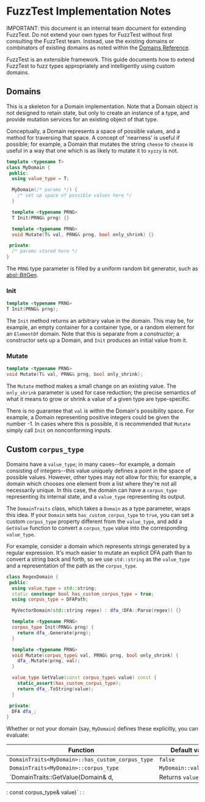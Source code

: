 # FuzzTest Implementation Notes

IMPORTANT: this document is an internal team document for extending
FuzzTest. Do not extend your own types for FuzzTest without first
consulting the
FuzzTest team.
Instead, use the existing domains or combinators of existing domains as noted
within the [Domains Reference](../domains-reference.md).

FuzzTest is an extensible framework. This guide documents how to extend
FuzzTest to fuzz types appropriately and intelligently using custom
domains.

## Domains

This is a skeleton for a Domain implementation. Note that a Domain object is not
designed to retain state, but only to create an instance of a type, and provide
mutation services for an existing object of that type.

Conceptually, a Domain represents a space of possible values, and a method for
traversing that space. A concept of 'nearness' is useful if possible; for
example, a Domain that mutates the string `cheese` to `chease` is useful in a
way that one which is as likely to mutate it to `xyzzy` is not.

```c++
template <typename T>
class MyDomain {
 public:
  using value_type = T;

  MyDomain(/* params */) {
    /* set up space of possible values here */
  }

  template <typename PRNG>
  T Init(PRNG& prng) {}

  template <typename PRNG>
  void Mutate(T& val, PRNG& prng, bool only_shrink) {}

 private:
  /* params stored here */
}
```

The `PRNG` type parameter is filled by a uniform random bit generator, such as
[absl::BitGen](https://abseil.io/docs/cpp/guides/random).

### Init

```c++
template <typename PRNG>
T Init(PRNG& prng);
```

The `Init` method returns an arbitrary value in the domain. This may be, for
example, an empty container for a container type, or a random element for an
`ElementOf` domain. Note that this is separate from a *constructor*; a
constructor sets up a Domain, and `Init` produces an initial value from it.

### Mutate

```c++
template <typename PRNG>
void Mutate(T& val, PRNG& prng, bool only_shrink);
```

The `Mutate` method makes a small change on an existing value. The `only_shrink`
parameter is used for case reduction; the precise semantics of what it means to
grow or shrink a value of a given type are type-specific.

There is no guarantee that `val` is within the Domain's possibility space. For
example, a Domain representing positive integers could be given the number -1.
In cases where this is possible, it is recommended that `Mutate` simply call
`Init` on nonconforming inputs.

## Custom `corpus_type`

Domains have a `value_type`; in many cases--for example, a domain consisting of
integers--this value uniquely defines a point in the space of possible values.
However, other types may not allow for this; for example, a domain which chooses
one element from a list where they're not all necessarily unique. In this case,
the domain can have a `corpus_type` representing its internal state, and a
`value_type` representing its output.

The `DomainTraits` class, which takes a `Domain` as a type parameter, wraps this
idea. If your `Domain` sets `has_custom_corpus_type` to `true`, you can set a
custom `corpus_type` property different from the `value_type`, and add a
`GetValue` function to convert a `corpus_type` value into the corresponding
`value_type`.

For example, consider a domain which represents strings generated by a regular
expression. It's much easier to mutate an explicit DFA path than to convert a
string back and forth, so we use `std::string` as the `value_type` and a
representation of the path as the `corpus_type`.

```c++
class RegexDomain {
 public:
  using value_type = std::string;
  static constexpr bool has_custom_corpus_type = true;
  using corpus_type = DFAPath;

  MyVectorDomain(std::string regex) : dfa_(DFA::Parse(regex)) {}

  template <typename PRNG>
  corpus_type Init(PRNG& prng) {
    return dfa_.Generate(prng);
  }

  template <typename PRNG>
  void Mutate(corpus_type& val, PRNG& prng, bool only_shrink) {
    dfa_.Mutate(prng, val);
  }

  value_type GetValue(const corpus_type& value) const {
    static_assert(has_custom_corpus_type);
    return dfa_.ToString(value);
  }

 private:
  DFA dfa_;
}
```

Whether or not your domain (say, `MyDomain`) defines these explicitly, you can
evaluate:

| Function                                         | Default value          |
| ------------------------------------------------ | ---------------------- |
| `DomainTraits<MyDomain>::has_custom_corpus_type` | `false`                |
| `DomainTraits<MyDomain>::corpus_type`            | `MyDomain::value_type` |
| `DomainTraits<MyDomain>::GetValue(Domain& d,     | Returns `value`.       |
: const corpus_type& value)`                       :                        :
